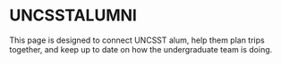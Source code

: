 # UNCSSTALUMNI
This page is designed to connect UNCSST alum, help them plan trips together, and keep up to date on how the undergraduate team is doing. 
